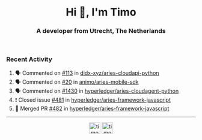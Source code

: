 <h1 align="center">Hi 👋, I'm Timo</h1>
<h3 align="center">A developer from Utrecht, The Netherlands</h3>
<br/>
<!-- https://github.com/rahuldkjain/github-profile-readme-generator --!>

<!--  <p align="left"><img src="https://github-readme-stats.vercel.app/api?username=timoglastra&show_icons=true&count_private=true&" alt="timoglastra" /></p> --!>

<!--
Github language stats
<p align="left"><img src="https://github-readme-stats.vercel.app/api/top-langs/?username=timoglastra&layout=compact" alt="timoglastra" /><p>
-->

<!-- Codestats language stats -->
<!-- <p align="left"><img src="https://codestats-readme.vercel.app/api/top-langs/?username=timoglastra&layout=compact&language_count=12" alt="timoglastra" /><p>    --!>
  
<h3>Recent Activity</h3>

<!--START_SECTION:activity-->
1. 🗣 Commented on [#113](https://github.com/didx-xyz/aries-cloudapi-python/issues/113) in [didx-xyz/aries-cloudapi-python](https://github.com/didx-xyz/aries-cloudapi-python)
2. 🗣 Commented on [#20](https://github.com/animo/aries-mobile-sdk/issues/20) in [animo/aries-mobile-sdk](https://github.com/animo/aries-mobile-sdk)
3. 🗣 Commented on [#1430](https://github.com/hyperledger/aries-cloudagent-python/issues/1430) in [hyperledger/aries-cloudagent-python](https://github.com/hyperledger/aries-cloudagent-python)
4. ❗️ Closed issue [#481](https://github.com/hyperledger/aries-framework-javascript/issues/481) in [hyperledger/aries-framework-javascript](https://github.com/hyperledger/aries-framework-javascript)
5. 🎉 Merged PR [#482](https://github.com/hyperledger/aries-framework-javascript/pull/482) in [hyperledger/aries-framework-javascript](https://github.com/hyperledger/aries-framework-javascript)
<!--END_SECTION:activity-->

---

<p align="center">
<a href="https://twitter.com/timoglastra" target="blank"><img align="center" src="https://cdn.jsdelivr.net/npm/simple-icons@3.0.1/icons/twitter.svg" alt="timoglastra" height="30" width="30" /></a>
<a href="https://linkedin.com/in/timoglastra" target="blank"><img align="center" src="https://cdn.jsdelivr.net/npm/simple-icons@3.0.1/icons/linkedin.svg" alt="timoglastra" height="30" width="30" /></a>
</p>



